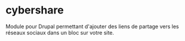 cybershare
==========

Module pour Drupal permettant d'ajouter des liens de partage vers les réseaux sociaux dans un bloc sur votre site.
